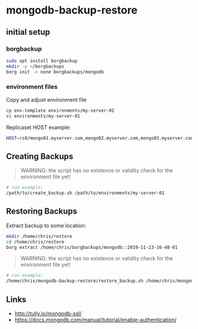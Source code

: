 # mongodb-backup-restore

## initial setup

### borgbackup

```bash
sudo apt install borgbackup
mkdir -p ~/borgbackups
borg init -e none borgbackups/mongodb
```

### environment files

Copy and adjust environment file

```bash
cp env-template environments/my-server-01
vi environments/my-server-01
```

Replicaset HOST example:

```bash
HOST=rs0/mongo01.myserver.com,mongo02.myserver.com,mongo03.myserver.com
```

## Creating Backups

> WARNING: the script has no existence or validity check for the environment file yet!

```bash
# run example:
/path/to/create_backup.sh /path/to/environments/my-server-01
```

## Restoring Backups

Extract backup to some location:

```bash
mkdir /home/chris/restore
cd /home/chris/restore
borg extract /home/chris/borgbackups/mongodb::2019-11-23-16-48-01
```

> WARNING: the script has no existence or validity check for the environment file yet!

```bash
# run example:
/home/chris/mongodb-backup-restore/restore_backup.sh /home/chris/mongodb-backup-restore/environments/my-server-01
```

## Links

- http://tully.io/mongodb-ssl/
- https://docs.mongodb.com/manual/tutorial/enable-authentication/

